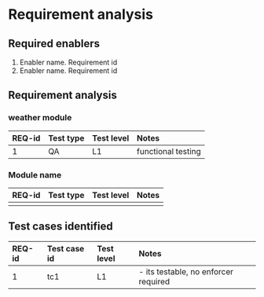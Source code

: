 # Requirement analysis

## Required enablers

1. Enabler name. Requirement id
2. Enabler name. Requirement id

## Requirement analysis

### weather module

| **REQ-id** | **Test type** | **Test level** | **Notes** |
|:----------|:--------------|:---------------|:-----------|
|       1    |       QA        |       L1         |    functional testing         |

### Module name

| **REQ-id** | **Test type** | **Test level** | **Notes** |
|:----------|:--------------|:---------------|:-----------|
|           |               |                |            |

## Test cases identified

| **REQ-id** | **Test case id** | **Test level** | **Notes** |
|:-----------|:-----------------|:---------------|:----------|
|    1        |         tc1         |      L1          |      - its testable, no enforcer required    |